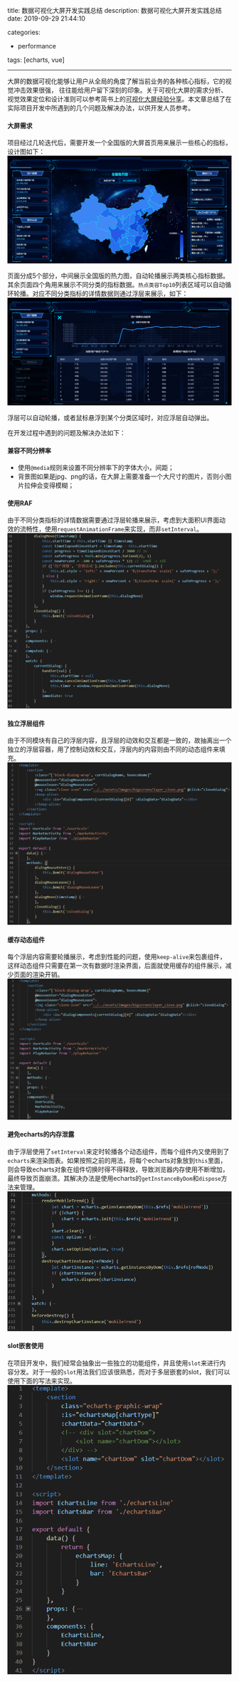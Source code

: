 title: 数据可视化大屏开发实践总结
description: 数据可视化大屏开发实践总结
date: 2019-09-29 21:44:10

categories:
- performance

tags: [echarts, vue]

---
大屏的数据可视化能够让用户从全局的角度了解当前业务的各种核心指标，它的视觉冲击效果很强， 往往能给用户留下深刻的印象。关于可视化大屏的需求分析、视觉效果定位和设计准则可以参考简书上的[可视化大屏经验分享](https://www.jianshu.com/p/b755181a7cd2)。本文章总结了<!-- more -->在实际项目开发中所遇到的几个问题及解决办法，以供开发人员参考。

#### 大屏需求
项目经过几轮迭代后，需要开发一个全国版的大屏首页用来展示一些核心的指标，设计图如下：
![](/images/bigdata_index.png)

页面分成5个部分，中间展示全国版的热力图，自动轮播展示两类核心指标数据。其余页面四个角用来展示不同分类的指标数据。`热点类容Top10`列表区域可以自动循环轮播。对应不同分类指标的详情数据则通过浮层来展示，如下：
![](/images/bigdata_layer.png)

浮层可以自动轮播，或者鼠标悬浮到某个分类区域时，对应浮层自动弹出。

在开发过程中遇到的问题及解决办法如下：
#### 兼容不同分辨率
+ 使用`@media`规则来设置不同分辨率下的字体大小，间距；
+ 背景图如果是jpg、png的话，在大屏上需要准备一个大尺寸的图片，否则小图片拉伸会变得模糊；

#### 使用RAF
由于不同分类指标的详情数据需要通过浮层轮播来展示，考虑到大面积UI界面动效的流畅性，使用`requestAnimationFrame`来实现，而非`setInterval`。
![](/images/bigdata_raf.png)

#### 独立浮层组件
由于不同模块有自己的浮层内容，且浮层的动效和交互都是一致的，故抽离出一个独立的浮层容器，用了控制动效和交互，浮层内的内容则由不同的动态组件来填充。
![](/images/bigdata_layer_container.png)

#### 缓存动态组件
每个浮层内容需要轮播展示，考虑到性能的问题，使用`keep-alive`来包裹组件，这样动态组件只需要在第一次有数据时渲染界面，后面就使用缓存的组件展示，减少页面的渲染开销。
![](/images/bigdata_layer_alive.png)

#### 避免echarts的内存泄露
由于浮层使用了`setInterval`来定时轮播各个动态组件，而每个组件内又使用到了`echarts`来渲染图表。如果按照之前的用法，将每个echarts对象放到`this`里面，则会导致echarts对象在组件切换时得不得释放，导致浏览器内存使用不断增加，最终导致页面崩溃。其解决办法是使用echarts的`getInstanceByDom`和`dispose`方法来管理。
![](/images/bigdata_echarts.png)

#### slot嵌套使用
在项目开发中，我们经常会抽象出一些独立的功能组件，并且使用`slot`来进行内容分发。对于一般的`slot`用法我们应该很熟悉，而对于多层嵌套的slot，我们可以使用下面的写法来实现。
![](/images/vue_slot_multiple.png)
